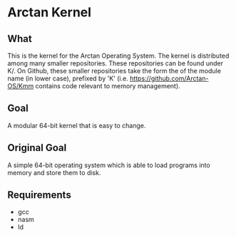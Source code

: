 # Arctan Kernel 

## What
This is the kernel for the Arctan Operating System. The kernel is distributed among many smaller repositories. These
repositories can be found under K/. On Github, these smaller repositories take the form the of the module name (in lower
case), prefixed by 'K' (i.e. https://github.com/Arctan-OS/Kmm contains code relevant to memory management).

## Goal
A modular 64-bit kernel that is easy to change.

## Original Goal
A simple 64-bit operating system which is able to load programs into memory and store them to disk.

## Requirements
* gcc
* nasm
* ld
